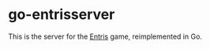 # go-entrisserver

This is the server for the [Entris](https://github.com/jcharra/Entris) game, reimplemented in Go.